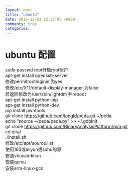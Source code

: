 ```yaml
---
layout: post
title: "ubuntu"
date: 2015-12-03 22:38:05 +0800
comments: true
categories: 
---
```


# ubuntu 配置


sudo passwd root开启root账户  
apt-get install openssh-server    
修改permitrootloginin 为yes  
修改/etc/X11/default-display-manager 为false    
若返回修改为/usr/sbin/lightdm 并reboot  
apt-get install python-pip  
apt-get install python-dev   
pip install pwntools  
git clone https://github.com/longld/peda.git ~/peda  
echo “source ~/peda/peda.py” >> ~/.gdbinit  
git clone https://github.com/BinaryAnalysisPlatform/qira.git  
cd qira/    
./install.sh  
修改/etc/apt/source.list  
使用163或aliyun或sohu的源  
安装vboxaddition  
安装qemu  
安装arm-linux-gcc
